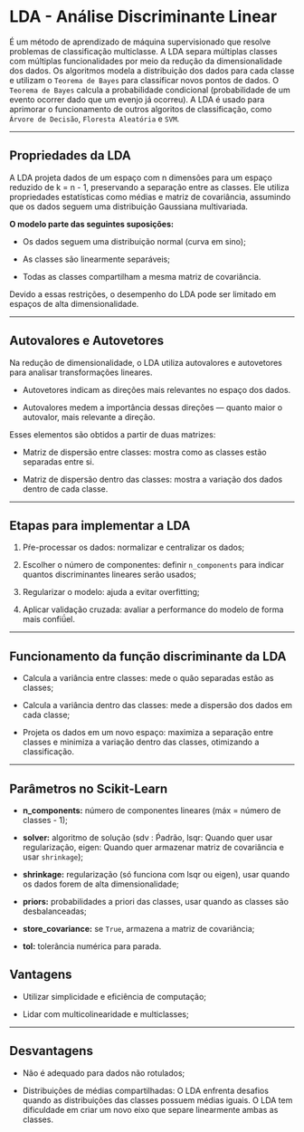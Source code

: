 # LDA - Análise Discriminante Linear

É um método de aprendizado de máquina supervisionado que resolve problemas de classificação multiclasse. A LDA separa múltiplas classes com múltiplas funcionalidades por meio da redução da dimensionalidade dos dados. Os algoritmos modela a distribuição dos dados para cada classe e utilizam o ``Teorema de Bayes`` para classificar novos pontos de dados. O ``Teorema de Bayes`` calcula a probabilidade condicional (probabilidade de um evento ocorrer dado que um evenjo já ocorreu). A LDA é usado para aprimorar o funcionamento de outros algoritos de classificação, como ``Árvore de Decisão``, ``Floresta Aleatória`` e ``SVM``.

---

## Propriedades da LDA

A LDA projeta dados de um espaço com n dimensões para um espaço reduzido de k = n - 1, preservando a separação entre as classes. Ele utiliza propriedades estatísticas como médias e matriz de covariância, assumindo que os dados seguem uma distribuição Gaussiana multivariada.

**O modelo parte das seguintes suposições:**

- Os dados seguem uma distribuição normal (curva em sino);

- As classes são linearmente separáveis;

- Todas as classes compartilham a mesma matriz de covariância.

Devido a essas restrições, o desempenho do LDA pode ser limitado em espaços de alta dimensionalidade.

---

## Autovalores e Autovetores

Na redução de dimensionalidade, o LDA utiliza autovalores e autovetores para analisar transformações lineares.

- Autovetores indicam as direções mais relevantes no espaço dos dados.

- Autovalores medem a importância dessas direções — quanto maior o autovalor, mais relevante a direção.

Esses elementos são obtidos a partir de duas matrizes:

- Matriz de dispersão entre classes: mostra como as classes estão separadas entre si.

- Matriz de dispersão dentro das classes: mostra a variação dos dados dentro de cada classe.

---

## Etapas para implementar a LDA

1) Pŕe-processar os dados: normalizar e centralizar os dados;

2) Escolher o número de componentes: definir ``n_components`` para indicar quantos discriminantes lineares serão usados;

3) Regularizar o modelo: ajuda a evitar overfitting;

4) Aplicar validação cruzada: avaliar a performance do modelo de forma mais confiǘel.

---

## Funcionamento da função discriminante da LDA

- Calcula a variância entre classes: mede o quão separadas estão as classes;

- Calcula a variância dentro das classes: mede a dispersão dos dados em cada classe;

- Projeta os dados em um novo espaço: maximiza a separação entre classes e minimiza a variação dentro das classes, otimizando a classificação.

---

## Parâmetros no Scikit-Learn

- **n_components:** número de componentes lineares (máx = número de classes - 1);

- **solver:** algoritmo de solução (sdv : Ṕadrão, lsqr: Quando quer usar regularização, eigen: Quando quer armazenar matriz de covariância e usar ``shrinkage``);

- **shrinkage:** regularização (só funciona com lsqr ou eigen), usar quando os dados forem de alta dimensionalidade;

- **priors:** probabilidades a priori das classes, usar quando as classes são desbalanceadas;

- **store_covariance:** se ``True``, armazena a matriz de covariância;

- **tol:** tolerãncia numérica para parada.

## Vantagens

- Utilizar simplicidade e eficiência de computação;

- Lidar com multicolinearidade e multiclasses;

---

## Desvantagens

- Não é adequado para dados não rotulados;

- Distribuições de médias compartilhadas: O LDA enfrenta desafios quando as distribuições das classes possuem médias iguais. O LDA tem dificuldade em criar um novo eixo que separe linearmente ambas as classes.